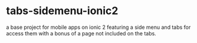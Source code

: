 # tabs-sidemenu-ionic2
a base project for mobile apps on ionic 2 featuring a side menu and tabs for access them with a bonus of a page not included on the tabs.
